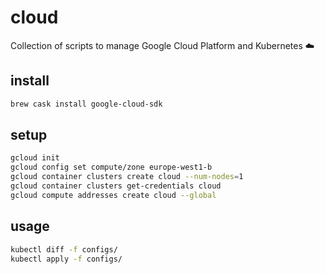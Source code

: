 # cloud

Collection of scripts to manage Google Cloud Platform and Kubernetes ☁️

## install

```sh
brew cask install google-cloud-sdk
```

## setup

```sh
gcloud init
gcloud config set compute/zone europe-west1-b
gcloud container clusters create cloud --num-nodes=1
gcloud container clusters get-credentials cloud
gcloud compute addresses create cloud --global
```

## usage

```sh
kubectl diff -f configs/
kubectl apply -f configs/
```
